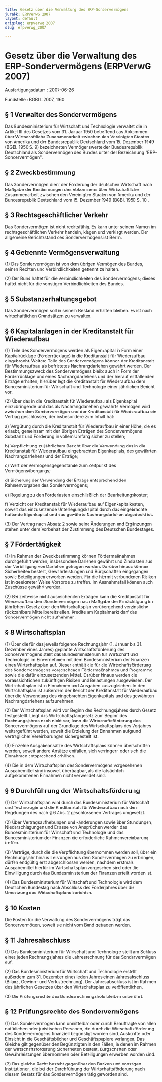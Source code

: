 ```yaml
---
Title: Gesetz über die Verwaltung des ERP-Sondervermögens
jurabk: ERPVerwG 2007
layout: default
origslug: erpverwg_2007
slug: erpverwg_2007

---
```


# Gesetz über die Verwaltung des ERP-Sondervermögens (ERPVerwG 2007)

Ausfertigungsdatum
:   2007-06-26

Fundstelle
:   BGBl I: 2007, 1160

## § 1 Verwalter des Sondervermögens

Das Bundesministerium für Wirtschaft und Technologie verwaltet die in
Artikel III des Gesetzes vom 31. Januar 1950 betreffend das Abkommen
über Wirtschaftliche Zusammenarbeit zwischen den Vereinigten Staaten
von Amerika und der Bundesrepublik Deutschland vom 15. Dezember 1949
(BGBl. 1950 S. 9) bezeichneten Vermögenswerte der Bundesrepublik
Deutschland als Sondervermögen des Bundes unter der Bezeichnung "ERP-
Sondervermögen".

## § 2 Zweckbestimmung

Das Sondervermögen dient der Förderung der deutschen Wirtschaft nach
Maßgabe der Bestimmungen des Abkommens über Wirtschaftliche
Zusammenarbeit zwischen den Vereinigten Staaten von Amerika und der
Bundesrepublik Deutschland vom 15. Dezember 1949 (BGBl. 1950 S. 10).

## § 3 Rechtsgeschäftlicher Verkehr

Das Sondervermögen ist nicht rechtsfähig. Es kann unter seinem Namen
im rechtsgeschäftlichen Verkehr handeln, klagen und verklagt werden.
Der allgemeine Gerichtsstand des Sondervermögens ist Berlin.

## § 4 Getrennte Vermögensverwaltung

(1) Das Sondervermögen ist von dem übrigen Vermögen des Bundes, seinen
Rechten und Verbindlichkeiten getrennt zu halten.

(2) Der Bund haftet für die Verbindlichkeiten des Sondervermögens;
dieses haftet nicht für die sonstigen Verbindlichkeiten des Bundes.

## § 5 Substanzerhaltungsgebot

Das Sondervermögen soll in seinem Bestand erhalten bleiben. Es ist
nach wirtschaftlichen Grundsätzen zu verwalten.

## § 6 Kapitalanlagen in der Kreditanstalt für Wiederaufbau

(1) Teile des Sondervermögens werden als Eigenkapital in Form einer
Kapitalrücklage (Förderrücklage) in die Kreditanstalt für Wiederaufbau
eingebracht. Weitere Teile des Sondervermögens können der
Kreditanstalt für Wiederaufbau als befristetes Nachrangdarlehen
gewährt werden. Der Bestimmungszweck des Sondervermögens bleibt auch
in Form der Förderrücklage und eines Nachrangdarlehens und der hierauf
entfallenden Erträge erhalten; hierüber legt die Kreditanstalt für
Wiederaufbau dem Bundesministerium für Wirtschaft und Technologie
einen jährlichen Bericht vor.

(2) Über das in die Kreditanstalt für Wiederaufbau als Eigenkapital
einzubringende und das als Nachrangdarlehen gewährte Vermögen wird
zwischen dem Sondervermögen und der Kreditanstalt für Wiederaufbau ein
Vertrag geschlossen, der insbesondere zum Inhalt hat:

a)  Vergütung durch die Kreditanstalt für Wiederaufbau in einer Höhe, die
    es erlaubt, gemeinsam mit den übrigen Erträgen des Sondervermögens
    Substanz und Förderung in vollem Umfang sicher zu stellen;


b)  Verpflichtung zu jährlichem Bericht über die Verwendung des in die
    Kreditanstalt für Wiederaufbau eingebrachten Eigenkapitals, des
    gewährten Nachrangdarlehens und der Erträge;


c)  Wert der Vermögensgegenstände zum Zeitpunkt des Vermögensübergangs;


d)  Sicherung der Verwendung der Erträge entsprechend den Rahmenvorgaben
    des Sondervermögens;


e)  Regelung zu den Förderlasten einschließlich der Bearbeitungskosten;


f)  Verzicht der Kreditanstalt für Wiederaufbau auf Eigenkapitalkosten,
    soweit das einzusetzende Unterlegungskapital durch das eingebrachte
    haftende Eigenkapital und das gewährte Nachrangdarlehen abgedeckt ist.




(3) Der Vertrag nach Absatz 2 sowie seine Änderungen und Ergänzungen
stehen unter dem Vorbehalt der Zustimmung des Deutschen Bundestages.

## § 7 Fördertätigkeit

(1) Im Rahmen der Zweckbestimmung können Fördermaßnahmen durchgeführt
werden, insbesondere Darlehen gewährt und Zinslasten aus der
Verbilligung von Darlehen getragen werden. Darüber hinaus können
Sicherheiten bestellt, Gewährleistungen und Bürgschaften eingegangen
sowie Beteiligungen erworben werden. Für die hiermit verbundenen
Risiken ist in geeigneter Weise Vorsorge zu treffen. Im Ausnahmefall
können auch Zuschüsse gewährt werden.

(2) Bei zeitweise nicht ausreichenden Erträgen kann die Kreditanstalt
für Wiederaufbau dem Sondervermögen nach Maßgabe der Ermächtigung im
jährlichen Gesetz über den Wirtschaftsplan vorübergehend verzinsliche
rückzahlbare Mittel bereitstellen. Kredite am Kapitalmarkt darf das
Sondervermögen nicht aufnehmen.

## § 8 Wirtschaftsplan

(1) Über die für das jeweils folgende Rechnungsjahr (1. Januar bis 31.
Dezember eines Jahres) geplante Wirtschaftsförderung des
Sondervermögens stellt das Bundesministerium für Wirtschaft und
Technologie im Einvernehmen mit dem Bundesministerium der Finanzen
einen Wirtschaftsplan auf. Dieser enthält die für die
Wirtschaftsförderung des Sondervermögens vorgesehenen Fördermaßnahmen
und Programme sowie die dafür einzusetzenden Mittel. Darüber hinaus
werden die voraussichtlichen zukünftigen Risiken und Belastungen
ausgewiesen. Der Wirtschaftsplan ist in Einnahmen und Ausgaben
auszugleichen. In den Wirtschaftsplan ist außerdem der Bericht der
Kreditanstalt für Wiederaufbau über die Verwendung des eingebrachten
Eigenkapitals und des gewährten Nachrangdarlehens aufzunehmen.

(2) Der Wirtschaftsplan wird vor Beginn des Rechnungsjahres durch
Gesetz festgestellt. Liegt das Wirtschaftsplangesetz zum Beginn des
Rechnungsjahres noch nicht vor, kann die Wirtschaftsförderung des
Sondervermögens auf der Grundlage des Wirtschaftsplans des Vorjahres
weitergeführt werden, soweit die Erzielung der Einnahmen aufgrund
vertraglicher Vereinbarungen sichergestellt ist.

(3) Einzelne Ausgabeansätze des Wirtschaftsplans können überschritten
werden, soweit andere Ansätze entfallen, sich verringern oder sich die
Einnahmen entsprechend erhöhen.

(4) Die in dem Wirtschaftsplan des Sondervermögens vorgesehenen
Ausgabemittel sind insoweit übertragbar, als die tatsächlich
aufgekommenen Einnahmen nicht verwendet sind.

## § 9 Durchführung der Wirtschaftsförderung

(1) Der Wirtschaftsplan wird durch das Bundesministerium für
Wirtschaft und Technologie und die Kreditanstalt für Wiederaufbau nach
den Regelungen des nach § 6 Abs. 2 geschlossenen Vertrages umgesetzt.

(2) Über Vertragsaufhebungen und -änderungen sowie über Stundungen,
Niederschlagungen und Erlasse von Ansprüchen werden das
Bundesministerium für Wirtschaft und Technologie und das
Bundesministerium der Finanzen die erforderliche Rahmenvereinbarung
treffen.

(3) Verträge, durch die die Verpflichtung übernommen werden soll, über
ein Rechnungsjahr hinaus Leistungen aus dem Sondervermögen zu
erbringen, dürfen endgültig erst abgeschlossen werden, nachdem
erstmals Ausgabemittel hierfür im Wirtschaftsplan vorgesehen sind oder
die Einwilligung durch das Bundesministerium der Finanzen erteilt
worden ist.

(4) Das Bundesministerium für Wirtschaft und Technologie wird dem
Deutschen Bundestag nach Abschluss des Förderjahres über die Umsetzung
des Wirtschaftsplans berichten.

## § 10 Kosten

Die Kosten für die Verwaltung des Sondervermögens trägt das
Sondervermögen, soweit sie nicht vom Bund getragen werden.

## § 11 Jahresabschluss

(1) Das Bundesministerium für Wirtschaft und Technologie stellt am
Schluss eines jeden Rechnungsjahres die Jahresrechnung für das
Sondervermögen auf.

(2) Das Bundesministerium für Wirtschaft und Technologie erstellt
außerdem zum 31. Dezember eines jeden Jahres einen Jahresabschluss
(Bilanz, Gewinn- und Verlustrechnung). Der Jahresabschluss ist im
Rahmen des jährlichen Gesetzes über den Wirtschaftsplan zu
veröffentlichen.

(3) Die Prüfungsrechte des Bundesrechnungshofs bleiben unberührt.

## § 12 Prüfungsrechte des Sondervermögens

(1) Das Sondervermögen kann unmittelbar oder durch Beauftragte von
allen natürlichen oder juristischen Personen, die durch die
Wirtschaftsförderung des Sondervermögens finanziell begünstigt worden
sind, Auskünfte oder Einsicht in die Geschäftsbücher und
Geschäftspapiere verlangen. Das Gleiche gilt gegenüber den
Begünstigten in den Fällen, in denen im Rahmen der
Wirtschaftsförderung Sicherheiten bestellt, Bürgschaften oder
Gewährleistungen übernommen oder Beteiligungen erworben worden sind.

(2) Das gleiche Recht besteht gegenüber den Banken und sonstigen
Institutionen, die bei der Durchführung der Wirtschaftsförderung nach
diesem Gesetz für das Sondervermögen tätig geworden sind.


